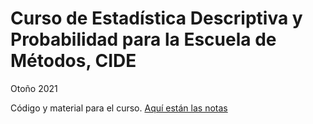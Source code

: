 # Curso de Estadística Descriptiva y Probabilidad para la Escuela de Métodos, CIDE

Otoño 2021

Código y material para el curso. [Aquí están las notas](https://descriptiva-probabilidad-em-2021-2.netlify.app/)
